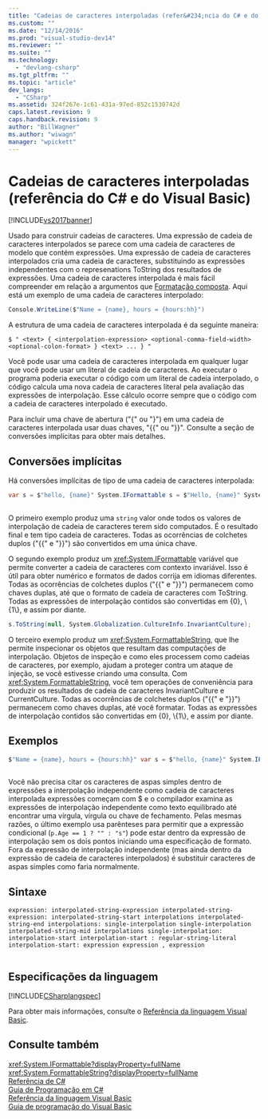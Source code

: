 ```yaml
---
title: "Cadeias de caracteres interpoladas (refer&#234;ncia do C# e do Visual Basic) | Microsoft Docs"
ms.custom: ""
ms.date: "12/14/2016"
ms.prod: "visual-studio-dev14"
ms.reviewer: ""
ms.suite: ""
ms.technology: 
  - "devlang-csharp"
ms.tgt_pltfrm: ""
ms.topic: "article"
dev_langs: 
  - "CSharp"
ms.assetid: 324f267e-1c61-431a-97ed-852c1530742d
caps.latest.revision: 9
caps.handback.revision: 9
author: "BillWagner"
ms.author: "wiwagn"
manager: "wpickett"
---
```

# Cadeias de caracteres interpoladas (refer&#234;ncia do C# e do Visual Basic)
[!INCLUDE[vs2017banner](../../../csharp/includes/vs2017banner.md)]

Usado para construir cadeias de caracteres.  Uma expressão de cadeia de caracteres interpolados se parece com uma cadeia de caracteres de modelo que contém expressões.  Uma expressão de cadeia de caracteres interpolados cria uma cadeia de caracteres, substituindo as expressões independentes com o represenations ToString dos resultados de expressões.  Uma cadeia de caracteres interpolada é mais fácil compreender em relação a argumentos que [Formatação composta](../Topic/Composite%20Formatting.md).  Aqui está um exemplo de uma cadeia de caracteres interpolado:  
  
```c#  
Console.WriteLine($"Name = {name}, hours = {hours:hh}")  
```  
  
 A estrutura de uma cadeia de caracteres interpolada é da seguinte maneira:  
  
```  
$ " <text> { <interpolation-expression> <optional-comma-field-width> <optional-colon-format> } <text> ... } "  
```  
  
 Você pode usar uma cadeia de caracteres interpolada em qualquer lugar que você pode usar um literal de cadeia de caracteres.  Ao executar o programa poderia executar o código com um literal de cadeia interpolado, o código calcula uma nova cadeia de caracteres literal pela avaliação das expressões de interpolação.  Esse cálculo ocorre sempre que o código com a cadeia de caracteres interpolado é executado.  
  
 Para incluir uma chave de abertura \("{" ou "}"\) em uma cadeia de caracteres interpolada usar duas chaves, "{{" ou "}}".  Consulte a seção de conversões implícitas para obter mais detalhes.  
  
## Conversões implícitas  
 Há conversões implícitas de tipo de uma cadeia de caracteres interpolada:  
  
```c#  
var s = $"hello, {name}" System.IFormattable s = $"Hello, {name}" System.FormattableString s = $"Hello, {name}"  
  
```  
  
 O primeiro exemplo produz uma `string` valor onde todos os valores de interpolação de cadeia de caracteres terem sido computados.  É o resultado final e tem tipo cadeia de caracteres.  Todas as ocorrências de colchetes duplos \("{{" e "}}"\) são convertidos em uma única chave.  
  
 O segundo exemplo produz um <xref:System.IFormattable> variável que permite converter a cadeia de caracteres com contexto invariável.  Isso é útil para obter numérico e formatos de dados corrija em idiomas diferentes.  Todas as ocorrências de colchetes duplos \("{{" e "}}"\) permanecem como chaves duplas, até que o formato de cadeia de caracteres com ToString.  Todas as expressões de interpolação contidos são convertidas em {0}, \\{1\\}, e assim por diante.  
  
```c#  
s.ToString(null, System.Globalization.CultureInfo.InvariantCulture);  
```  
  
 O terceiro exemplo produz um <xref:System.FormattableString>, que lhe permite inspecionar os objetos que resultam das computações de interpolação.  Objetos de inspeção e como eles processem como cadeias de caracteres, por exemplo, ajudam a proteger contra um ataque de injeção, se você estivesse criando uma consulta.  Com <xref:System.FormattableString>, você tem operações de conveniência para produzir os resultados de cadeia de caracteres InvariantCulture e CurrentCulture.  Todas as ocorrências de colchetes duplos \("{{" e "}}"\) permanecem como chaves duplas, até você formatar.  Todas as expressões de interpolação contidos são convertidas em {0}, \\{1\\}, e assim por diante.  
  
## Exemplos  
  
```c#  
$"Name = {name}, hours = {hours:hh}" var s = $"hello, {name}" System.IFormattable s = $"Hello, {name}" System.FormattableString s = $"Hello, {name}" $"{person.Name, 20} is {person.Age:D3} year {(p.Age == 1 ? "" : "s")} old."  
  
```  
  
 Você não precisa citar os caracteres de aspas simples dentro de expressões a interpolação independente como cadeia de caracteres interpolada expressões começam com $ e o compilador examina as expressões de interpolação independente como texto equilibrado até encontrar uma vírgula, vírgula ou chave de fechamento.  Pelas mesmas razões, o último exemplo usa parênteses para permitir que a expressão condicional \(`p.Age == 1 ? "" : "s"`\) pode estar dentro da expressão de interpolação sem os dois pontos iniciando uma especificação de formato.  Fora da expressão de interpolação independente \(mas ainda dentro da expressão de cadeia de caracteres interpolados\) é substituir caracteres de aspas simples como faria normalmente.  
  
## Sintaxe  
  
```  
expression: interpolated-string-expression interpolated-string-expression: interpolated-string-start interpolations interpolated-string-end interpolations: single-interpolation single-interpolation interpolated-string-mid interpolations single-interpolation: interpolation-start interpolation-start : regular-string-literal interpolation-start: expression expression , expression  
  
```  
  
## Especificações da linguagem  
 [!INCLUDE[CSharplangspec](../../../csharp/language-reference/keywords/includes/csharplangspec_md.md)]  
  
 Para obter mais informações, consulte o [Referência da linguagem Visual Basic](../../../visual-basic/language-reference/index.md).  
  
## Consulte também  
 <xref:System.IFormattable?displayProperty=fullName>   
 <xref:System.FormattableString?displayProperty=fullName>   
 [Referência de C\#](../../../csharp/language-reference/index.md)   
 [Guia de Programação em C\#](../../../csharp/programming-guide/index.md)   
 [Referência da linguagem Visual Basic](../../../visual-basic/language-reference/index.md)   
 [Guia de programação do Visual Basic](../../../visual-basic/programming-guide/index.md)
